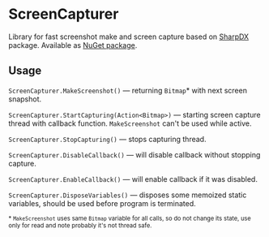 # ScreenCapturer

Library for fast screenshot make and screen capture based on [SharpDX](https://www.nuget.org/packages/SharpDX/) package. Available as [NuGet package](https://www.nuget.org/packages/ScreenCapturer/).

## Usage

`ScreenCapturer.MakeScreenshot()` — returning `Bitmap`* with next screen snapshot.

`ScreenCapturer.StartCapturing(Action<Bitmap>)` — starting screen capture thread with callback function. `MakeScreenshot` can't be used while active.

`ScreenCapturer.StopCapturing()` — stops capturing thread.

`ScreenCapturer.DisableCallback()` — will disable callback without stopping capture.

`ScreenCapturer.EnableCallback()` — will enable callback if it was disabled.

`ScreenCapturer.DisposeVariables()` — disposes some memoized static variables, should be used before program is terminated.

<sub>\* `MakeScreenshot` uses same `Bitmap` variable for all calls, so do not change its state, use only for read and note probably it's not thread safe.</sub>